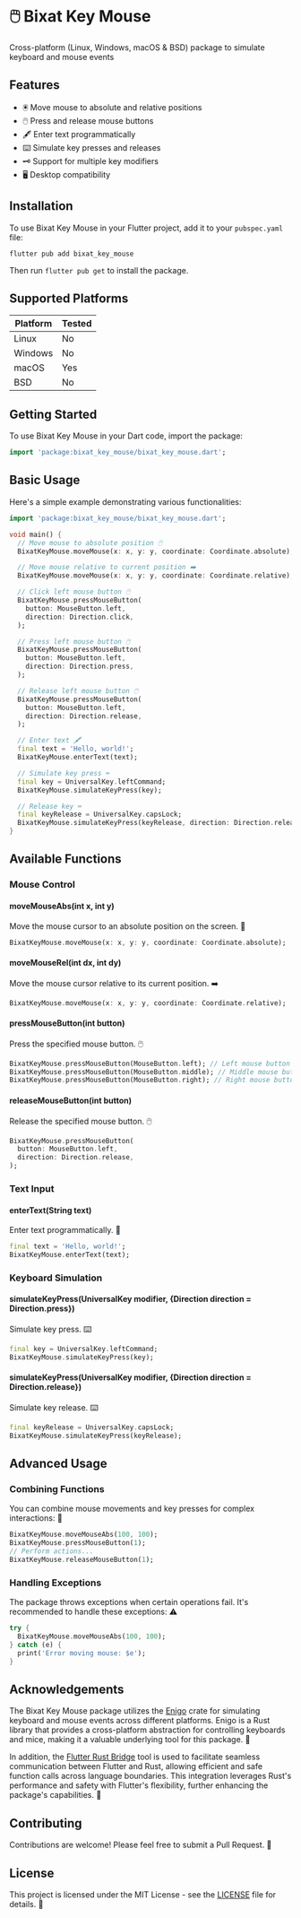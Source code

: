 # 🖱️ Bixat Key Mouse

Cross-platform (Linux, Windows, macOS & BSD) package to simulate keyboard and mouse events

## Features

- 🖲️ Move mouse to absolute and relative positions
- 🖱️ Press and release mouse buttons
- 🖋️ Enter text programmatically
- ⌨️ Simulate key presses and releases
- 🗝️ Support for multiple key modifiers
- 🖥️ Desktop compatibility

## Installation

To use Bixat Key Mouse in your Flutter project, add it to your `pubspec.yaml` file:

```shell
flutter pub add bixat_key_mouse
```

Then run `flutter pub get` to install the package.

## Supported Platforms

| Platform | Tested |
|----------|--------|
| Linux    | No    |
| Windows  | No    |
| macOS    | Yes    |
| BSD      | No     |


## Getting Started

To use Bixat Key Mouse in your Dart code, import the package:

```dart
import 'package:bixat_key_mouse/bixat_key_mouse.dart';
```

## Basic Usage

Here's a simple example demonstrating various functionalities:

```dart
import 'package:bixat_key_mouse/bixat_key_mouse.dart';

void main() {
  // Move mouse to absolute position 🖱️
  BixatKeyMouse.moveMouse(x: x, y: y, coordinate: Coordinate.absolute);

  // Move mouse relative to current position ➡️
  BixatKeyMouse.moveMouse(x: x, y: y, coordinate: Coordinate.relative);

  // Click left mouse button 🖱️
  BixatKeyMouse.pressMouseButton(
    button: MouseButton.left,
    direction: Direction.click,
  );

  // Press left mouse button 🖱️
  BixatKeyMouse.pressMouseButton(
    button: MouseButton.left,
    direction: Direction.press,
  );

  // Release left mouse button 🖱️
  BixatKeyMouse.pressMouseButton(
    button: MouseButton.left,
    direction: Direction.release,
  );

  // Enter text 🖋️
  final text = 'Hello, world!';
  BixatKeyMouse.enterText(text);

  // Simulate key press ⌨️
  final key = UniversalKey.leftCommand;
  BixatKeyMouse.simulateKeyPress(key);

  // Release key ⌨️
  final keyRelease = UniversalKey.capsLock;
  BixatKeyMouse.simulateKeyPress(keyRelease, direction: Direction.release);
}
```

## Available Functions

### Mouse Control

#### moveMouseAbs(int x, int y)
Move the mouse cursor to an absolute position on the screen. 📍

```dart
BixatKeyMouse.moveMouse(x: x, y: y, coordinate: Coordinate.absolute);
```

#### moveMouseRel(int dx, int dy)
Move the mouse cursor relative to its current position. ➡️

```dart
BixatKeyMouse.moveMouse(x: x, y: y, coordinate: Coordinate.relative);
```

#### pressMouseButton(int button)
Press the specified mouse button. 🖱️

```dart
BixatKeyMouse.pressMouseButton(MouseButton.left); // Left mouse button
BixatKeyMouse.pressMouseButton(MouseButton.middle); // Middle mouse button
BixatKeyMouse.pressMouseButton(MouseButton.right); // Right mouse button
```

#### releaseMouseButton(int button)
Release the specified mouse button. 🖱️

```dart
BixatKeyMouse.pressMouseButton(
  button: MouseButton.left,
  direction: Direction.release,
);
```

### Text Input

#### enterText(String text)
Enter text programmatically. 📜

```dart
final text = 'Hello, world!';
BixatKeyMouse.enterText(text);
```

### Keyboard Simulation

#### simulateKeyPress(UniversalKey modifier, {Direction direction = Direction.press})
Simulate key press. ⌨️

```dart
final key = UniversalKey.leftCommand;
BixatKeyMouse.simulateKeyPress(key);
```

#### simulateKeyPress(UniversalKey modifier, {Direction direction = Direction.release})
Simulate key release. ⌨️

```dart
final keyRelease = UniversalKey.capsLock;
BixatKeyMouse.simulateKeyPress(keyRelease);
```

## Advanced Usage

### Combining Functions

You can combine mouse movements and key presses for complex interactions: 🔄

```dart
BixatKeyMouse.moveMouseAbs(100, 100);
BixatKeyMouse.pressMouseButton(1);
// Perform actions...
BixatKeyMouse.releaseMouseButton(1);
```

### Handling Exceptions

The package throws exceptions when certain operations fail. It's recommended to handle these exceptions: ⚠️

```dart
try {
  BixatKeyMouse.moveMouseAbs(100, 100);
} catch (e) {
  print('Error moving mouse: $e');
}
```

## Acknowledgements

The Bixat Key Mouse package utilizes the [Enigo](https://crates.io/crates/enigo) crate for simulating keyboard and mouse events across different platforms. Enigo is a Rust library that provides a cross-platform abstraction for controlling keyboards and mice, making it a valuable underlying tool for this package. 🎉

In addition, the [Flutter Rust Bridge](https://github.com/fzyzcjy/flutter_rust_bridge) tool is used to facilitate seamless communication between Flutter and Rust, allowing efficient and safe function calls across language boundaries. This integration leverages Rust's performance and safety with Flutter's flexibility, further enhancing the package's capabilities. 🌉

## Contributing

Contributions are welcome! Please feel free to submit a Pull Request. 🤝

## License

This project is licensed under the MIT License - see the [LICENSE](LICENSE) file for details. 📜